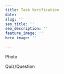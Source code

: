 ```yaml
---
title: Task Verification
date: 
slug: ''
seo_title: ''
seo_description: ''
feature_image: ''
hero_image: ''

---
```

Photo

Quiz/Question